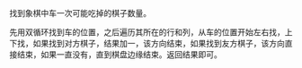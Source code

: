找到象棋中车一次可能吃掉的棋子数量。

先用双循环找到车的位置，之后遍历其所在的行和列，从车的位置开始左右找，上下找，如果找到对方棋子，结果加一，该方向结束，如果找到友方棋子，该方向直接结束，如果一直没有，直到棋盘边缘结束。返回结果即可。
